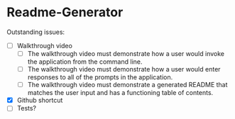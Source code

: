 # Readme-Generator

Outstanding issues:
- [ ] Walkthrough video
    - [ ] The walkthrough video must demonstrate how a user would invoke the application from the command line.
    - [ ] The walkthrough video must demonstrate how a user would enter responses to all of the prompts in the application.
    - [ ] The walkthrough video must demonstrate a generated README that matches the user input and has a functioning table of contents.
- [x] Github shortcut
- [ ] Tests?